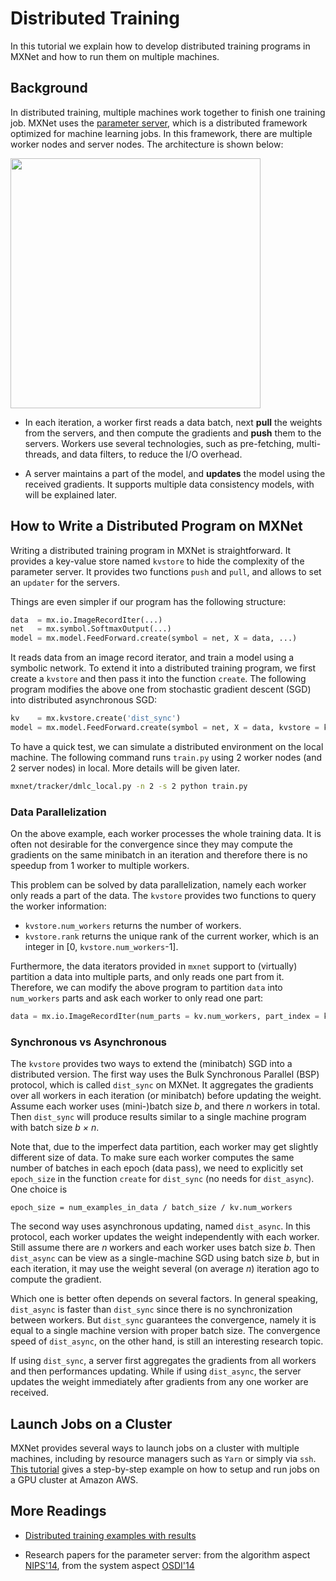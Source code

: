 # Distributed Training

In this tutorial we explain how to develop distributed
training programs in MXNet and how to run them on multiple machines.


## Background

In distributed training, multiple machines work together to finish one training
job. MXNet uses the [parameter server](https://github.com/dmlc/ps-lite), which
is a distributed framework optimized for machine learning jobs. In this
framework, there are multiple worker nodes and server nodes. The architecture is shown below:

<img src=https://raw.githubusercontent.com/dmlc/web-data/master/mxnet/multi-node/ps_arch.png width=400/>

- In each iteration, a worker first reads a data batch, next **pull** the weights from the
  servers, and then compute the gradients and **push** them to the servers. Workers
  use several technologies, such as pre-fetching, multi-threads, and data filters, to
  reduce the I/O overhead.

- A server maintains a part of the model, and **updates** the model using the
  received gradients. It supports multiple data consistency models, with will be
  explained later.

## How to Write a Distributed Program on MXNet

Writing a distributed training program in MXNet is straightforward. It provides
a key-value store named `kvstore` to hide the complexity of the parameter
server. It provides two functions `push` and `pull`, and allows to set an
`updater` for the servers.

Things are even simpler if our program has the following structure:

```python
data  = mx.io.ImageRecordIter(...)
net   = mx.symbol.SoftmaxOutput(...)
model = mx.model.FeedForward.create(symbol = net, X = data, ...)
```

It reads data from an image record iterator, and train a model using a symbolic
network.  To extend it into a distributed training program, we first create a
`kvstore` and then pass it into the function `create`. The following program
modifies the above one from stochastic gradient descent (SGD) into distributed
asynchronous SGD:

```python
kv    = mx.kvstore.create('dist_sync')
model = mx.model.FeedForward.create(symbol = net, X = data, kvstore = kv, ...)
```

To have a quick test, we can simulate a distributed environment on the local
machine. The following command runs `train.py` using 2 worker nodes (and 2 server
nodes) in local. More details will be given later.

```bash
mxnet/tracker/dmlc_local.py -n 2 -s 2 python train.py
```

### Data Parallelization

On the above example, each worker processes the whole training data. It is
often not desirable for the convergence since they may compute the gradients on
the same minibatch in an iteration and therefore there is no speedup from 1
worker to multiple workers.

This problem can be solved by data parallelization, namely each worker only
reads a part of the data. The `kvstore` provides two functions to query the
worker information:

- `kvstore.num_workers` returns the number of workers.
- `kvstore.rank` returns the unique rank of the current worker, which is an
   integer in [0, `kvstore.num_workers`-1].

Furthermore, the data iterators provided in `mxnet` support to (virtually)
partition a data into multiple parts, and only reads one part from
it. Therefore, we can modify the above program to partition `data` into
`num_workers` parts and ask each worker to only read one part:

```python
data = mx.io.ImageRecordIter(num_parts = kv.num_workers, part_index = kv.rank, ...)
```

### Synchronous vs Asynchronous

The `kvstore` provides two ways to extend the (minibatch) SGD into a distributed
version. The first way uses the Bulk Synchronous Parallel (BSP) protocol, which
is called `dist_sync` on MXNet. It aggregates the gradients over all workers in
each iteration (or minibatch) before updating the weight. Assume each worker
uses (mini-)batch size *b*, and there *n* workers in total. Then `dist_sync`
will produce results similar to a single machine program with batch size
*b × n*.

Note that, due to the imperfect data partition, each worker may get slightly
different size of data. To make sure each worker computes the same number of
batches in each epoch (data pass), we need to explicitly set `epoch_size` in the
function `create` for `dist_sync` (no needs for `dist_async`). One choice is

```
epoch_size = num_examples_in_data / batch_size / kv.num_workers
```

The second way uses asynchronous updating, named `dist_async`. In this protocol,
each worker updates the weight independently with each worker. Still assume
there are *n* workers and each worker uses batch size *b*. Then `dist_async` can
be view as a single-machine SGD using batch size *b*, but in each iteration, it
may use the weight several (on average *n*) iteration ago to compute the
gradient.

Which one is better often depends on several factors. In general speaking,
`dist_async` is faster than `dist_sync` since there is no synchronization
between workers. But `dist_sync` guarantees the convergence, namely it is equal
to a single machine version with proper batch size. The convergence speed of
`dist_async`, on the other hand, is still an interesting research topic.


If using `dist_sync`, a server first aggregates the
gradients from all workers and then performances updating. While if using
`dist_async`, the server updates the weight immediately after gradients from
any one worker are received.

## Launch Jobs on a Cluster

MXNet provides several ways to launch jobs on a cluster with multiple machines,
including by resource managers such as `Yarn` or simply via `ssh`. [This tutorial](aws.md)
gives a step-by-step example on how to setup and run jobs on a GPU cluster at
Amazon AWS.

## More Readings

- [Distributed training examples with results](https://github.com/dmlc/mxnet/tree/master/example/distributed-training)

- Research papers for the parameter server: from the algorithm aspect
  [NIPS'14](http://www.cs.cmu.edu/~muli/file/parameter_server_nips14.pdf), from
  the system aspect [OSDI'14](http://www.cs.cmu.edu/~muli/file/parameter_server_osdi14.pdf)

